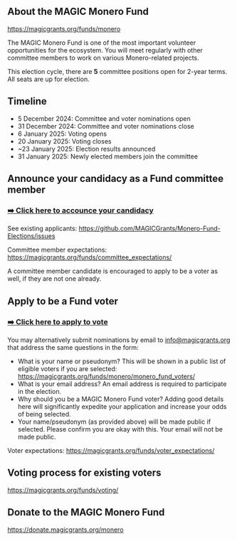 ## About the MAGIC Monero Fund

https://magicgrants.org/funds/monero

The MAGIC Monero Fund is one of the most important volunteer opportunities for the ecosystem. You will meet regularly with other committee members to work on various Monero-related projects.

This election cycle, there are **5** committee positions open for 2-year terms. All seats are up for election.

## Timeline

* 5 December 2024: Committee and voter nominations open
* 31 December 2024: Committee and voter nominations close
* 6 January 2025: Voting opens
* 20 January 2025: Voting closes
* ~23 January 2025: Election results announced
* 31 January 2025: Newly elected members join the committee

## Announce your candidacy as a Fund committee member

### [➡️ Click here to accounce your candidacy](https://github.com/MAGICGrants/Monero-Fund-Elections/issues/new?assignees=&labels=candidate&template=committee-member-application.md&title=Candidate%3A+%5BName%2FPseudonym%5D+for+MAGIC+Monero+Fund)

See existing applicants: https://github.com/MAGICGrants/Monero-Fund-Elections/issues

Committee member expectations: https://magicgrants.org/funds/committee_expectations/

A committee member candidate is encouraged to apply to be a voter as well, if they are not one already.

## Apply to be a Fund voter

### [➡️ Click here to apply to vote](https://my.liberaforms.org/magic-monero-fund-nomination-form-2024-12)

You may alternatively submit nominations by email to info@magicgrants.org that address the same questions in the form:

* What is your name or pseudonym? This will be shown in a public list of eligible voters if you are selected: https://magicgrants.org/funds/monero/monero_fund_voters/
* What is your email address? An email address is required to participate in the election.
* Why should you be a MAGIC Monero Fund voter? Adding good details here will significantly expedite your application and increase your odds of being selected.
* Your name/pseudonym (as provided above) will be made public if selected. Please confirm you are okay with this. Your email will not be made public.

Voter expectations: https://magicgrants.org/funds/voter_expectations/

## Voting process for existing voters

https://magicgrants.org/funds/voting/

## Donate to the MAGIC Monero Fund

https://donate.magicgrants.org/monero
